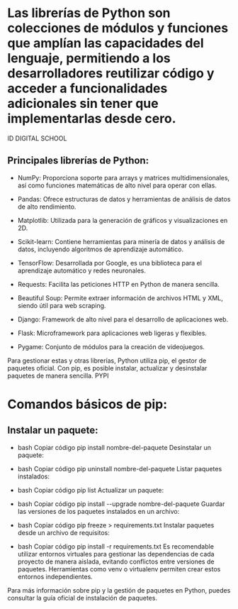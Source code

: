 # Las librerías de Python son colecciones de módulos y funciones que amplían las capacidades del lenguaje, permitiendo a los desarrolladores reutilizar código y acceder a funcionalidades adicionales sin tener que implementarlas desde cero. 
ID DIGITAL SCHOOL

## Principales librerías de Python:

- NumPy: Proporciona soporte para arrays y matrices multidimensionales, así como funciones matemáticas de alto nivel para operar con ellas.
  
- Pandas: Ofrece estructuras de datos y herramientas de análisis de datos de alto rendimiento.
  
- Matplotlib: Utilizada para la generación de gráficos y visualizaciones en 2D.
  
- Scikit-learn: Contiene herramientas para minería de datos y análisis de datos, incluyendo algoritmos de aprendizaje automático.
  
- TensorFlow: Desarrollada por Google, es una biblioteca para el aprendizaje automático y redes neuronales.
  
- Requests: Facilita las peticiones HTTP en Python de manera sencilla.
  
- Beautiful Soup: Permite extraer información de archivos HTML y XML, siendo útil para web scraping.
  
- Django: Framework de alto nivel para el desarrollo de aplicaciones web.
  
- Flask: Microframework para aplicaciones web ligeras y flexibles.
  
- Pygame: Conjunto de módulos para la creación de videojuegos.
  
Para gestionar estas y otras librerías, Python utiliza pip, el gestor de paquetes oficial. Con pip, es posible instalar, actualizar y desinstalar paquetes de manera sencilla. 
PYPI

# Comandos básicos de pip:
## Instalar un paquete:

- bash
Copiar código
pip install nombre-del-paquete
Desinstalar un paquete:

- bash
Copiar código
pip uninstall nombre-del-paquete
Listar paquetes instalados:

- bash
Copiar código
pip list
Actualizar un paquete:

- bash
Copiar código
pip install --upgrade nombre-del-paquete
Guardar las versiones de los paquetes instalados en un archivo:

- bash
Copiar código
pip freeze > requirements.txt
Instalar paquetes desde un archivo de requisitos:

- bash
Copiar código
pip install -r requirements.txt
Es recomendable utilizar entornos virtuales para gestionar las dependencias de cada proyecto de manera aislada, evitando conflictos entre versiones de paquetes. Herramientas como venv o virtualenv permiten crear estos entornos independientes.

Para más información sobre pip y la gestión de paquetes en Python, puedes consultar la guía oficial de instalación de paquetes.












